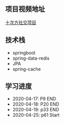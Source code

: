 ## 项目视频地址
[十次方社交项目](https://www.bilibili.com/video/BV1n4411S7Rv)


## 技术栈  
* springboot
* spring-data-redis
* JPA
* spring-cache


## 学习进度  
* 2020-04-17:  P9  END  
* 2020-04-18:  P20 END  
* 2020-04-19:  p33 END  
* 2020-04-25:  p61 Start